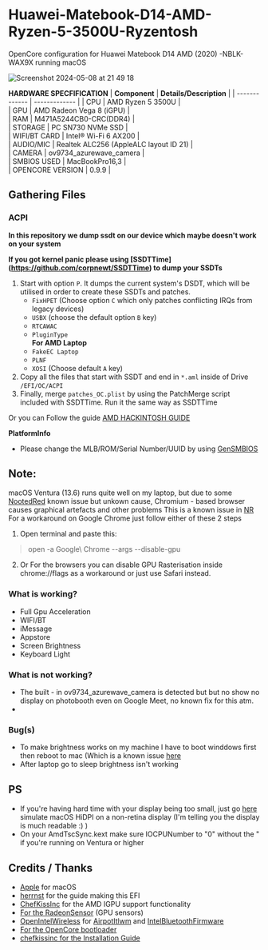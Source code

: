# **Huawei-Matebook-D14-AMD-Ryzen-5-3500U-Ryzentosh**
OpenCore configuration for Huawei Matebook D14 AMD (2020) -NBLK-WAX9X running macOS 






![Screenshot 2024-05-08 at 21 49 18](https://github.com/macsanity/Huawei-Matebook-D14-AMD-Ryzen-5-3500U-Ryzentosh/assets/116618453/5544305b-d916-4666-b3c6-807e23f54631)





**HARDWARE SPECFIFICATION**
| **Component**  | **Details/Description** | 
| ------------- | ------------- |
| CPU           | AMD Ryzen 5 3500U         |        
| GPU           | AMD Radeon Vega 8 (iGPU)  |        
| RAM           | M471A5244CB0-CRC(DDR4)    |        
| STORAGE       | PC SN730 NVMe SSD         |        
| WIFI/BT CARD  | Intel® Wi-Fi 6 AX200      |        
| AUDIO/MIC     | Realtek ALC256 (AppleALC layout ID 21)  |        
| CAMERA        | ov9734_azurewave_camera  |        
| SMBIOS USED   | MacBookPro16,3  |      
| OPENCORE VERSION   | 0.9.9  |   


## Gathering Files

### ACPI

**In this repository we dump ssdt on our device which maybe doesn't work on your system**

**If you got kernel panic please using [SSDTTime] (https://github.com/corpnewt/SSDTTime) to dump your SSDTs**

1. Start with option `P`. It dumps the current system's DSDT, which will be utilised in order to create these SSDTs and patches.
   - `FixHPET` (Choose option `C` which only patches conflicting IRQs from legacy devices)
   - `USBX` (choose the default option `B` key)
   - `RTCAWAC`
   - `PluginType`  
     **For AMD Laptop**
   - `FakeEC Laptop`
   - `PLNF`
   - `XOSI` (Choose default `A` key)
2. Copy all the files that start with SSDT and end in `*.aml` inside of Drive `/EFI/OC/ACPI`
3. Finally, merge `patches_OC.plist` by using the PatchMerge script included with SSDTTime. Run it the same way as SSDTTime

Or you can Follow the guide [AMD HACKINTOSH GUIDE](https://chefkissinc.github.io/guide)



**PlatformInfo**
- Please change the MLB/ROM/Serial Number/UUID by using [GenSMBIOS](https://chefkissinc.github.io/guide)


## **Note**:
macOS Ventura (13.6) runs quite well on my laptop, but due to some [NootedRed](https://github.com/ChefKissInc/NootedRed) known issue but unkown cause, Chromium - based browser causes graphical artefacts and other problems
This is a known issue in [NR](https://github.com/ChefKissInc/NootedRed/issues/158) 
For a workaround on Google Chrome just follow either of these 2 steps

1. Open terminal and paste this: 

> open -a Google\ Chrome --args --disable-gpu

2. Or For the browsers you can disable GPU Rasterisation inside chrome://flags as a workaround or just use Safari instead.


### What is working?
- Full Gpu Acceleration
- WIFI/BT
- iMessage
- Appstore
- Screen Brightness
- Keyboard Light 

### What is not working?
- The built - in ov9734_azurewave_camera is detected but but no show no display on photobooth even on Google Meet, no known fix for this atm.
- 


### Bug(s)
- To make brightness works on my machine I have to boot winddows first then reboot to mac (Which is a known issue [here](https://github.com/ChefKissInc/NootedRed/issues/236)
- After laptop go to sleep brightness isn't working 



## PS
- If you're having hard time with your display being too small, just go [here](https://github.com/xzhih/one-key-hidpi/blob/master/README.md) simulate macOS HiDPI on a non-retina display (I'm telling you the display is much readable :) )
- On your AmdTscSync.kext make sure IOCPUNumber to "0" without the " if you're running on Ventura or higher

## Credits / Thanks 

- [Apple](https://www.apple.com) for macOS
- [herrnst](https://github.com/herrnst/HuaweiMatebookD14AMD-OpenCore) for the guide making this EFI
- [ChefKissInc](https://github.com/ChefKissInc/NootedRed) for the AMD IGPU support functionality
- [For the RadeonSensor](https://github.com/ChefKissInc/RadeonSensor) (GPU sensors)
- [OpenIntelWireless](https://github.com/OpenIntelWireless) for [AirpotItlwm](https://github.com/OpenIntelWireless/itlwm) and [IntelBluetoothFirmware](https://github.com/OpenIntelWireless/IntelBluetoothFirmware)
- [For the OpenCore bootloader](https://github.com/acidanthera/OpenCorePkg)
- [chefkissinc for the Installation Guide](https://chefkissinc.github.io/guide)


